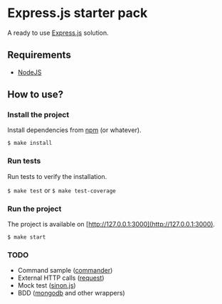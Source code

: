Express.js starter pack
======

A ready to use [Express.js](https://expressjs.com) solution.

## Requirements

* [NodeJS](https://nodejs.org)

## How to use?

### Install the project

Install dependencies from [npm](https://www.npmjs.com) (or whatever).

`$ make install`

### Run tests

Run tests to verify the installation.

`$ make test` or `$ make test-coverage`

### Run the project

The project is available on [http://127.0.0.1:3000](http://127.0.0.1:3000).

`$ make start`

### TODO

* Command sample ([commander](https://github.com/tj/commander.js))
* External HTTP calls ([request](https://github.com/request/request))
* Mock test ([sinon.js](http://sinonjs.org))
* BDD ([mongodb](https://www.npmjs.com/package/mongodb) and other wrappers)
